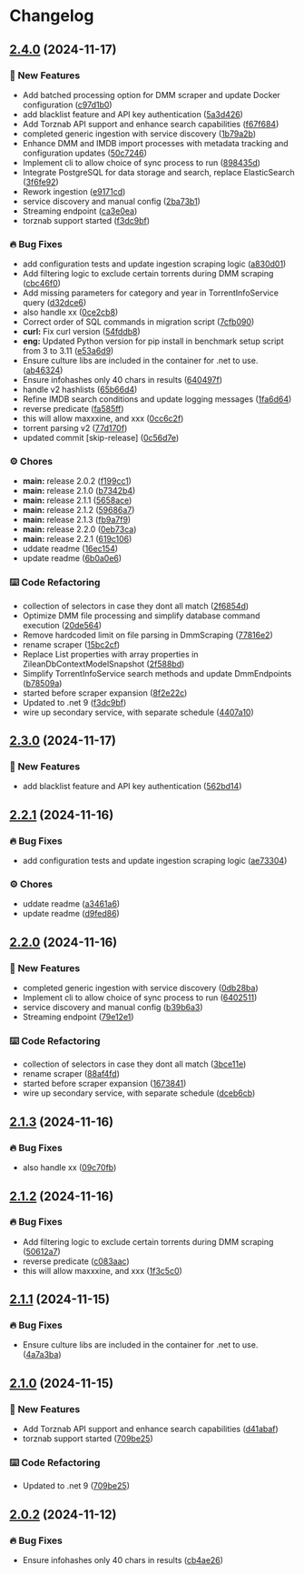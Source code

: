 # Changelog

## [2.4.0](https://github.com/iPromKnight/zilean/compare/v2.3.0...v2.4.0) (2024-11-17)


### 🚀 New Features

* Add batched processing option for DMM scraper and update Docker configuration ([c97d1b0](https://github.com/iPromKnight/zilean/commit/c97d1b0f86a5b50a5f6d6ce090ca4deca3793963))
* add blacklist feature and API key authentication ([5a3d426](https://github.com/iPromKnight/zilean/commit/5a3d4261a2407480656caee66a870e231dc1a9ba))
* Add Torznab API support and enhance search capabilities ([f67f684](https://github.com/iPromKnight/zilean/commit/f67f684c24240b61032ce1d2784bf0925a523cec))
* completed generic ingestion with service discovery ([1b79a2b](https://github.com/iPromKnight/zilean/commit/1b79a2b65ba7673bbca110cc1e3e98b547504492))
* Enhance DMM and IMDB import processes with metadata tracking and configuration updates ([50c7246](https://github.com/iPromKnight/zilean/commit/50c72465e13629751c996af5454ed3a60720e0fa))
* Implement cli to allow choice of sync process to run ([898435d](https://github.com/iPromKnight/zilean/commit/898435ddbed92046ff4871f99dafcb739710a76f))
* Integrate PostgreSQL for data storage and search, replace ElasticSearch ([3f6fe92](https://github.com/iPromKnight/zilean/commit/3f6fe92b9de5c67b5a437d59df7e6c1ad4c3a0f5))
* Rework ingestion ([e9171cd](https://github.com/iPromKnight/zilean/commit/e9171cd52ff0810c5e1cfa5c4ce0155065efc09c))
* service discovery and manual config ([2ba73b1](https://github.com/iPromKnight/zilean/commit/2ba73b106bf257ab9a8a521a58d14f8d1a2f44cb))
* Streaming endpoint ([ca3e0ea](https://github.com/iPromKnight/zilean/commit/ca3e0eabfcb1b95b1c6b8fa61be1a18ca10f1b0d))
* torznab support started ([f3dc9bf](https://github.com/iPromKnight/zilean/commit/f3dc9bf1a911954fb762bd7643deb64b4e5c9c47))


### 🔥 Bug Fixes

* add configuration tests and update ingestion scraping logic ([a830d01](https://github.com/iPromKnight/zilean/commit/a830d01de17c263167c9d7d1db6d6fade4d1f0af))
* Add filtering logic to exclude certain torrents during DMM scraping ([cbc46f0](https://github.com/iPromKnight/zilean/commit/cbc46f0a7ba3040471447ef90d496cc05ad3c8be))
* Add missing parameters for category and year in TorrentInfoService query ([d32dce6](https://github.com/iPromKnight/zilean/commit/d32dce656f6fa5447f6aecb171d96139f92346a9))
* also handle xx ([0ce2cb8](https://github.com/iPromKnight/zilean/commit/0ce2cb8a21947a06b44a99d1078fa33840ddad1b))
* Correct order of SQL commands in migration script ([7cfb090](https://github.com/iPromKnight/zilean/commit/7cfb090c4548a96d2436f6e111705f4d2ec1004e))
* **curl:** Fix curl version ([54fddb8](https://github.com/iPromKnight/zilean/commit/54fddb88f7c86f8fdd0d6dd6b8bd1bf3314b9ef3))
* **eng:** Updated Python version for pip install in benchmark setup script from 3 to 3.11 ([e53a6d9](https://github.com/iPromKnight/zilean/commit/e53a6d9c4c9ddc7ca5750b2594ac7611eb8ab6f7))
* Ensure culture libs are included in the container for .net to use. ([ab46324](https://github.com/iPromKnight/zilean/commit/ab463242484b0407c9f0abd31b3bf48cf8e798e0))
* Ensure infohashes only 40 chars in results ([640497f](https://github.com/iPromKnight/zilean/commit/640497f761184c4f61183f97eb30bec777cb3d2a))
* handle v2 hashlists ([65b66d4](https://github.com/iPromKnight/zilean/commit/65b66d4bb26e55898ba041a6fb82e76412c59481))
* Refine IMDB search conditions and update logging messages ([1fa6d64](https://github.com/iPromKnight/zilean/commit/1fa6d64553a7f6d5cc3c64f0c37028fbcdf4c813))
* reverse predicate ([fa585ff](https://github.com/iPromKnight/zilean/commit/fa585ff6e1629d873d6e2467bb74496f72950dff))
* this will allow maxxxine, and xxx ([0cc6c2f](https://github.com/iPromKnight/zilean/commit/0cc6c2f80549835256c881e9bbc83f78fb4b0831))
* torrent parsing v2 ([77d170f](https://github.com/iPromKnight/zilean/commit/77d170f7242500ef73bb335f93c3b3471b7116df))
* updated commit [skip-release] ([0c56d7e](https://github.com/iPromKnight/zilean/commit/0c56d7e5bfcdeba08dcd63c6ed095af210b65717))


### ⚙️ Chores

* **main:** release 2.0.2 ([f199cc1](https://github.com/iPromKnight/zilean/commit/f199cc15d46c1b88ca5848955d71c2fd3c2afc34))
* **main:** release 2.1.0 ([b7342b4](https://github.com/iPromKnight/zilean/commit/b7342b49babde7d99d0587de65372b7d78ee28ef))
* **main:** release 2.1.1 ([5658ace](https://github.com/iPromKnight/zilean/commit/5658ace3554261be606314e072e632a4a43b58c8))
* **main:** release 2.1.2 ([59686a7](https://github.com/iPromKnight/zilean/commit/59686a798bb3685f458bc9cf623a49b07fb8147c))
* **main:** release 2.1.3 ([fb9a7f9](https://github.com/iPromKnight/zilean/commit/fb9a7f93823bbf33a70566ffc1fb1f7712b60fea))
* **main:** release 2.2.0 ([0eb73ca](https://github.com/iPromKnight/zilean/commit/0eb73ca6aef2676d12f30f80ee751fc1930e79f9))
* **main:** release 2.2.1 ([619c106](https://github.com/iPromKnight/zilean/commit/619c10600c90691a343de50454b15be508c2a6a2))
* uddate readme ([16ec154](https://github.com/iPromKnight/zilean/commit/16ec154a4f0acd0ace29bd1e984b9bf7af2ebec0))
* update readme ([6b0a0e6](https://github.com/iPromKnight/zilean/commit/6b0a0e65fa34df4b9124e26a9c19d9cedf7baa6b))


### ⌨️ Code Refactoring

* collection of selectors in case they dont all match ([2f6854d](https://github.com/iPromKnight/zilean/commit/2f6854d2f97904e2b49fc2adb8de7f2a0b77883e))
* Optimize DMM file processing and simplify database command execution ([20de564](https://github.com/iPromKnight/zilean/commit/20de56478dc49d9ca08abdb291155fb0e9010bfb))
* Remove hardcoded limit on file parsing in DmmScraping ([77816e2](https://github.com/iPromKnight/zilean/commit/77816e214156aa7b8222be3a09c145cbfa9a1399))
* rename scraper ([15bc2cf](https://github.com/iPromKnight/zilean/commit/15bc2cf468e3f6ef2d92154e66ced1408e62522f))
* Replace List properties with array properties in ZileanDbContextModelSnapshot ([2f588bd](https://github.com/iPromKnight/zilean/commit/2f588bde8cbbfd50c0e555b86fc151036f0c0f62))
* Simplify TorrentInfoService search methods and update DmmEndpoints ([b78509a](https://github.com/iPromKnight/zilean/commit/b78509adda6638dfbf3509b66ce888571149a46f))
* started before scraper expansion ([8f2e22c](https://github.com/iPromKnight/zilean/commit/8f2e22c0a030eca461946d8cef5d1682e6b10d42))
* Updated to .net 9 ([f3dc9bf](https://github.com/iPromKnight/zilean/commit/f3dc9bf1a911954fb762bd7643deb64b4e5c9c47))
* wire up secondary service, with separate schedule ([4407a10](https://github.com/iPromKnight/zilean/commit/4407a10aa7422599105b07bc09286eedb08318e7))

## [2.3.0](https://github.com/iPromKnight/zilean/compare/v2.2.1...v2.3.0) (2024-11-17)


### 🚀 New Features

* add blacklist feature and API key authentication ([562bd14](https://github.com/iPromKnight/zilean/commit/562bd1433aa741c13e417a1608a628ee7093a0e6))

## [2.2.1](https://github.com/iPromKnight/zilean/compare/v2.2.0...v2.2.1) (2024-11-16)


### 🔥 Bug Fixes

* add configuration tests and update ingestion scraping logic ([ae73304](https://github.com/iPromKnight/zilean/commit/ae73304a6713fec098bcc5a39b5d5b088ca68e6b))


### ⚙️ Chores

* uddate readme ([a3461a6](https://github.com/iPromKnight/zilean/commit/a3461a606e5ff6cbad90bf6b33acaefe9c7cb831))
* update readme ([d9fed86](https://github.com/iPromKnight/zilean/commit/d9fed86a5382e7a5030811f157adbf8d908dabe0))

## [2.2.0](https://github.com/iPromKnight/zilean/compare/v2.1.3...v2.2.0) (2024-11-16)


### 🚀 New Features

* completed generic ingestion with service discovery ([0db28ba](https://github.com/iPromKnight/zilean/commit/0db28bad3c60308beb1942f18884b1c816518b55))
* Implement cli to allow choice of sync process to run ([6402511](https://github.com/iPromKnight/zilean/commit/6402511c44d9fe00f53785e597956c182a77221b))
* service discovery and manual config ([b39b6a3](https://github.com/iPromKnight/zilean/commit/b39b6a36b57df5be350cdf3905492f64a93a3626))
* Streaming endpoint ([79e12e1](https://github.com/iPromKnight/zilean/commit/79e12e155eec9fb2f541dbe841689eb02e477b0c))


### ⌨️ Code Refactoring

* collection of selectors in case they dont all match ([3bce11e](https://github.com/iPromKnight/zilean/commit/3bce11ec8bedd34eae66dc6c8f381485a0fcffc5))
* rename scraper ([88af4fd](https://github.com/iPromKnight/zilean/commit/88af4fd2ab652f34b129e13b2748327892679af5))
* started before scraper expansion ([1673841](https://github.com/iPromKnight/zilean/commit/16738410743b6e689aaf03c136d60c578cbabfc3))
* wire up secondary service, with separate schedule ([dceb6cb](https://github.com/iPromKnight/zilean/commit/dceb6cba9d205eb82ed8a680e1eac3d5e73159a5))

## [2.1.3](https://github.com/iPromKnight/zilean/compare/v2.1.2...v2.1.3) (2024-11-16)


### 🔥 Bug Fixes

* also handle xx ([09c70fb](https://github.com/iPromKnight/zilean/commit/09c70fbf0ed34e4f314c9928bbce8d13a89a9176))

## [2.1.2](https://github.com/iPromKnight/zilean/compare/v2.1.1...v2.1.2) (2024-11-16)


### 🔥 Bug Fixes

* Add filtering logic to exclude certain torrents during DMM scraping ([50612a7](https://github.com/iPromKnight/zilean/commit/50612a7d1467e9b47289882b762f658f4c09c5c6))
* reverse predicate ([c083aac](https://github.com/iPromKnight/zilean/commit/c083aacb999121b9d341cce0a0ab65e0a0d2fe9a))
* this will allow maxxxine, and xxx ([1f3c5c0](https://github.com/iPromKnight/zilean/commit/1f3c5c05f9979128a5cc49c9de72990550c87aa8))

## [2.1.1](https://github.com/iPromKnight/zilean/compare/v2.1.0...v2.1.1) (2024-11-15)


### 🔥 Bug Fixes

* Ensure culture libs are included in the container for .net to use. ([4a7a3ba](https://github.com/iPromKnight/zilean/commit/4a7a3ba46ba97f181d3fb8353d8db412e7bd2f06))

## [2.1.0](https://github.com/iPromKnight/zilean/compare/v2.0.2...v2.1.0) (2024-11-15)


### 🚀 New Features

* Add Torznab API support and enhance search capabilities ([d41abaf](https://github.com/iPromKnight/zilean/commit/d41abaf105fd3efe4e6e93e3e0fd0211cce66d33))
* torznab support started ([709be25](https://github.com/iPromKnight/zilean/commit/709be255de892677fa3155decb61eb81018e3991))


### ⌨️ Code Refactoring

* Updated to .net 9 ([709be25](https://github.com/iPromKnight/zilean/commit/709be255de892677fa3155decb61eb81018e3991))

## [2.0.2](https://github.com/iPromKnight/zilean/compare/v2.0.1...v2.0.2) (2024-11-12)


### 🔥 Bug Fixes

* Ensure infohashes only 40 chars in results ([cb4ae26](https://github.com/iPromKnight/zilean/commit/cb4ae26b60a08a083175810fdbe4e2c630fed674))
